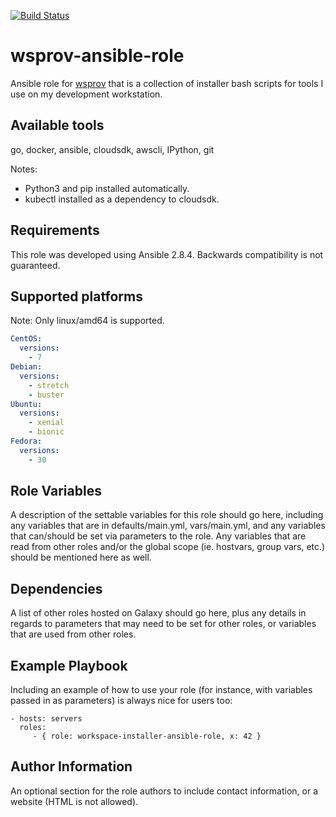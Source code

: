 [![Build Status](https://travis-ci.com/acikogun/wsprov-ansible-role.svg?branch=master)](https://travis-ci.com/acikogun/wsprov-ansible-role)

wsprov-ansible-role
=========
Ansible role for [wsprov](https://github.com/acikogun/wsprov) that is a collection of installer bash scripts for tools I use on my development workstation.

Available tools
------------
go, docker, ansible, cloudsdk, awscli, IPython, git

Notes: 
- Python3 and pip installed automatically.
- kubectl installed as a dependency to cloudsdk.


Requirements
------------

This role was developed using Ansible 2.8.4. Backwards compatibility is not guaranteed.


Supported platforms
------------
Note: Only linux/amd64 is supported.

```yaml
CentOS:
  versions:
    - 7
Debian:
  versions:
    - stretch
    - buster
Ubuntu:
  versions:
    - xenial
    - bionic
Fedora:
  versions:
    - 30
```

Role Variables
--------------

A description of the settable variables for this role should go here, including
any variables that are in defaults/main.yml, vars/main.yml, and any variables
that can/should be set via parameters to the role. Any variables that are read
from other roles and/or the global scope (ie. hostvars, group vars, etc.) should
be mentioned here as well.

Dependencies
------------

A list of other roles hosted on Galaxy should go here, plus any details in
regards to parameters that may need to be set for other roles, or variables that
are used from other roles.

Example Playbook
----------------

Including an example of how to use your role (for instance, with variables
passed in as parameters) is always nice for users too:

    - hosts: servers
      roles:
         - { role: workspace-installer-ansible-role, x: 42 }


Author Information
------------------

An optional section for the role authors to include contact information, or a
website (HTML is not allowed).

